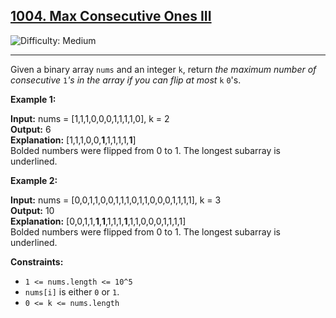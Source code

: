 ## [1004\. Max Consecutive Ones III](https://leetcode.com/problems/max-consecutive-ones-iii)

![Difficulty: Medium](https://img.shields.io/badge/Difficulty-Medium-orange)

---

Given a binary array `nums` and an integer `k`, return _the maximum number of consecutive_ `1`_'s in the array if you can flip at most_ `k` `0`'s.

**Example 1:**

**Input:** nums = \[1,1,1,0,0,0,1,1,1,1,0\], k = 2  
**Output:** 6  
**Explanation:** \[1,1,1,0,0,**1**,1,1,1,1,**1**\]  
Bolded numbers were flipped from 0 to 1. The longest subarray is underlined.

**Example 2:**

**Input:** nums = \[0,0,1,1,0,0,1,1,1,0,1,1,0,0,0,1,1,1,1\], k = 3  
**Output:** 10  
**Explanation:** \[0,0,1,1,**1**,**1**,1,1,1,**1**,1,1,0,0,0,1,1,1,1\]  
Bolded numbers were flipped from 0 to 1. The longest subarray is underlined.

**Constraints:**

- `1 <= nums.length <= 10^5`
- `nums[i]` is either `0` or `1`.
- `0 <= k <= nums.length`
